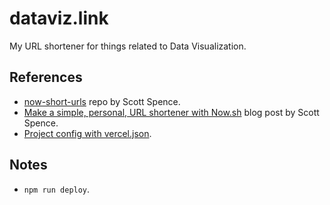 # dataviz.link

My URL shortener for things related to Data Visualization.

## References

- [now-short-urls](https://github.com/spences10/now-short-urls) repo by Scott Spence.
- [Make a simple, personal, URL shortener with Now.sh](https://scottspence.com/posts/url-shortener-with-nowsh#redirects) blog post by Scott Spence.
- [Project config with vercel.json](https://vercel.com/docs/project-configuration).

## Notes

- `npm run deploy`.
